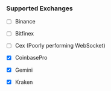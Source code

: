 
### Supported Exchanges

- [ ] Binance

- [ ] Bitfinex

- [ ] Cex (Poorly performing WebSocket)

- [x] CoinbasePro

- [x] Gemini

- [x] Kraken
